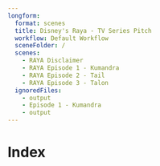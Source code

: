 ```yaml
---
longform:
  format: scenes
  title: Disney's Raya - TV Series Pitch
  workflow: Default Workflow
  sceneFolder: /
  scenes:
    - RAYA Disclaimer
    - RAYA Episode 1 - Kumandra
    - RAYA Episode 2 - Tail
    - RAYA Episode 3 - Talon
  ignoredFiles:
    - output
    - Episode 1 - Kumandra
    - output
---
```

# Index
